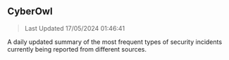 ## CyberOwl 
> Last Updated 17/05/2024 01:46:41 


A daily updated summary of the most frequent types of security incidents currently being reported from different sources.

